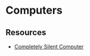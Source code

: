 # Computers

## Resources

- [Completely Silent Computer](https://tp69.blog/2018/04/17/completely-silent-computer/)

